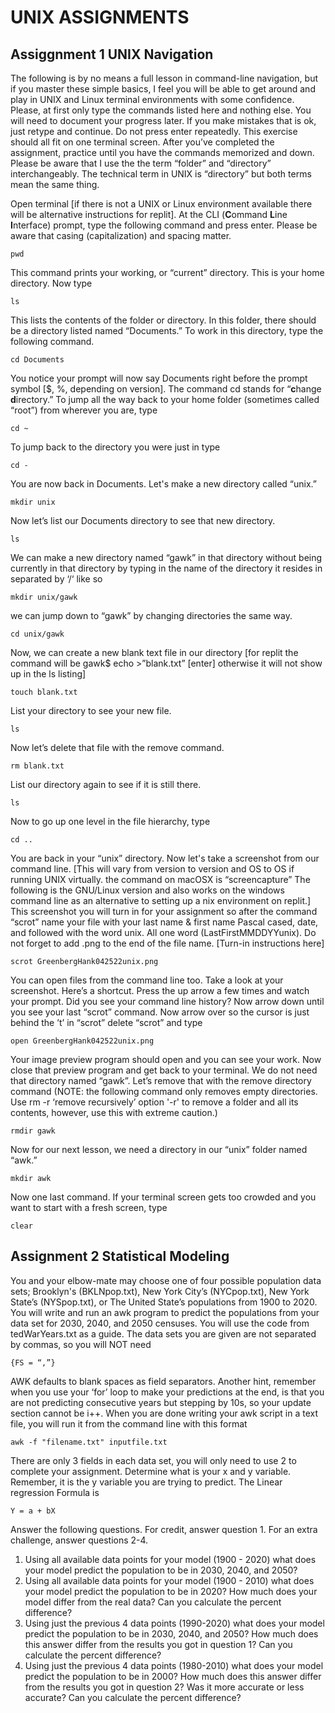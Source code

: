 # UNIX ASSIGNMENTS

## Assiggnment 1 UNIX Navigation

The following is by no means a full lesson in command-line navigation, but if you master these simple basics, I feel you will be able to get around and play in UNIX and Linux terminal environments with some confidence. Please, at first only type the commands listed here and nothing else. You will need to document your progress later. If you make mistakes that is ok, just retype and continue. Do not press enter repeatedly. This exercise should all fit on one terminal screen. After you’ve completed the assignment, practice until you have the commands memorized and down. Please be aware that I use the the term “folder” and “directory” interchangeably. The technical term in UNIX is “directory” but both terms mean the same thing.



Open terminal [if there is not a UNIX or Linux environment available there will be alternative instructions for replit]. At the CLI (**C**ommand **L**ine **I**nterface) prompt, type the following command and press enter. Please be aware that casing (capitalization) and spacing matter.

	pwd

This command prints your working, or “current” directory. This is your home directory. Now type 

	ls

This lists the contents of the folder or directory. In this folder, there should be a directory listed named “Documents.” To work in this directory, type the following command.

	cd Documents

You notice your prompt will now say Documents right before the prompt symbol [$, %, depending on version]. The command cd stands for “**c**hange **d**irectory.” To jump all the way back to your home folder (sometimes called “root”) from wherever you are, type

	cd ~

To jump back to the directory you were just in type

	cd -

You are now back in Documents. Let's make a new directory called “unix.”

	mkdir unix

Now let’s list our Documents directory to see that new directory.

	ls

We can make a new directory named “gawk” in that directory without being currently in that directory by typing in the name of the directory it resides in separated by ‘/‘ like so 

	mkdir unix/gawk

we can jump down to “gawk” by changing directories the same way.

	cd unix/gawk
Now, we can create a new blank text file in our directory [for replit the command will be gawk$ echo >”blank.txt” [enter] otherwise it will not show up in the ls listing]

	touch blank.txt

List your directory to see your new file.

	ls

Now let’s delete that file with the remove command.

	rm blank.txt

List our directory again to see if it is still there.

	ls

Now to go up one level in the file hierarchy, type

	cd ..

You are back in your “unix” directory. Now let's take a screenshot from our command line. [This will vary from version to version and OS to OS if running UNIX virtually. the command on macOSX is “screencapture” The following is the GNU/Linux version and also works on the windows command line as an alternative to setting up a nix environment on replit.] This screenshot you will turn in for your assignment so after the command “scrot” name your file with your last name  & first name Pascal cased, date, and followed with the word unix. All one word (LastFirstMMDDYYunix).  Do not forget to add .png to the end of the file name. [Turn-in instructions here]

	scrot GreenbergHank042522unix.png

You can open files from the command line too. Take a look at your screenshot. Here’s a shortcut. Press the up arrow a few times and watch your prompt. Did you see your command line history? Now arrow down until you see your last “scrot” command. Now arrow over so the cursor is just behind the ’t’ in “scrot” delete “scrot” and type 

	open GreenbergHank042522unix.png

Your image preview program should open and you can see your work. Now close that preview program and get back to your terminal. We do not need that directory named “gawk”. Let’s remove that with the remove directory command (NOTE: the following command only removes empty directories. Use rm -r ‘remove recursively’ option '-r' to remove a folder and all its contents, however, use this with extreme caution.)

	rmdir gawk

Now for our next lesson, we need a directory in our “unix” folder named “awk.”

	mkdir awk

Now one last command. If your terminal screen gets too crowded and you want to start with a fresh screen, type

	clear


## Assignment 2 Statistical Modeling 

You and your elbow-mate may choose one of four possible population data sets; Brooklyn's (BKLNpop.txt), New York City’s (NYCpop.txt), New York State’s (NYSpop.txt), or The United State’s populations from 1900 to 2020. You will write and run an awk program to predict the populations from your data set for 2030, 2040, and 2050 censuses. You will use the code from tedWarYears.txt as a guide. The data sets you are given are not separated by commas, so you will NOT need

	{FS = “,”}

AWK defaults to blank spaces as field separators. Another hint, remember when you use your ‘for’ loop to make your predictions at the end, is that you are not predicting consecutive years but stepping by 10s, so your update section cannot be i++. When you are done writing your awk script in a text file, you will run it from the command line with this format


	awk -f "filename.txt" inputfile.txt

There are only 3 fields in each data set, you will only need to use 2 to complete your assignment. Determine what is your x and y variable. Remember, it is the y variable you are trying to predict. The Linear regression Formula is 

	Y = a + bX

Answer the following questions. For credit, answer question 1. For an extra challenge, answer questions 2-4.
1. Using all available data points for your model (1900 - 2020) what does your model predict the population to be in 2030, 2040, and 2050?
2. Using all available data points for your model (1900 - 2010) what does your model predict the population to be in 2020? How much does your model differ from the real data? Can you calculate the percent difference? 
3. Using just the previous 4 data points (1990-2020) what does your model predict the population to be in 2030, 2040, and 2050? How much does this answer differ from the results you got in question 1? Can you calculate the percent difference? 
3. Using just the previous 4 data points (1980-2010) what does your model predict the population to be in 2000? How much does this answer differ from the results you got in question 2? Was it more accurate or less accurate? Can you calculate the percent difference? 
